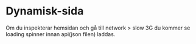 # Dynamisk-sida

Om du inspekterar hemsidan och gå till network > slow 3G du kommer se loading spinner innan api(json filen) laddas.
